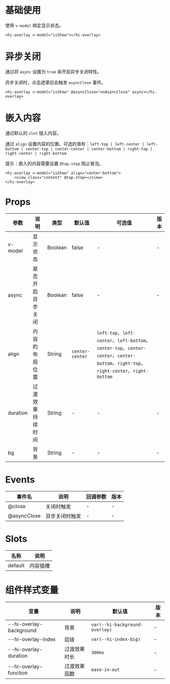 # 基础使用

使用 `v-model` 绑定显示状态。

```vue
<hi-overlay v-model="isShow"></hi-overlay>
```

# 异步关闭

通过将 `async` 设置为 `true` 来开启异步关闭特性。

异步关闭时，点击遮罩后会触发 `asyncClose` 事件。

```vue
<hi-overlay v-model="isShow" @asyncClose="onAsyncClose" async></hi-overlay>
```

# 嵌入内容

通过默认的 `slot` 插入内容。

通过 `align` 设置内容的位置。可选的值有：`left-top | left-center | left-bottom | center-top | center-center | center-bottom | right-top | right-center | right-bottom`

提示：嵌入的内容需要设置 `@tap.stop` 阻止冒泡。

```vue
<hi-overlay v-model="isShow" align="center-bottom">
    <view class="content" @tap.stop></view>
</hi-overlay>
```

# Props

| 参数     | 说明             | 类型    | 默认值          | 可选值                                                                                                                                | 版本 |
| -------- | ---------------- | ------- | --------------- | ------------------------------------------------------------------------------------------------------------------------------------- | ---- |
| v-model  | 显示状态         | Boolean | false           | -                                                                                                                                     | -    |
| async    | 是否开启异步关闭 | Boolean | false           | -                                                                                                                                     | -    |
| align    | 内容的布局位置   | String  | `center-center` | `left-top`、`left-center`、`left-bottom`、`center-top`、`center-center`、`center-bottom`、`right-top`、`right-center`、`right-bottom` |
| duration | 过渡效果持续时间 | String  | -               | -                                                                                                                                     | -    |
| bg       | 背景             | String  | -               | -                                                                                                                                     | -    |

# Events

| 事件名      | 说明           | 回调参数 | 版本 |
| ----------- | -------------- | -------- | ---- |
| @close      | 关闭时触发     | -        | -    |
| @asyncClose | 异步关闭时触发 | -        | -    |

# Slots

| 名称    | 说明     |
| ------- | -------- |
| default | 内容插槽 |

# 组件样式变量

| 变量                    | 说明         | 默认值                         | 版本 |
| ----------------------- | ------------ | ------------------------------ | ---- |
| --hi-overlay-background | 背景         | `var(--hi-background-overlay)` | -    |
| --hi-overlay-index      | 层级         | `var(--hi-index-big)`          | -    |
| --hi-overlay-duration   | 过渡效果时长 | `300ms`                        | -    |
| --hi-overlay-function   | 过渡效果函数 | `ease-in-out`                  | -    |
